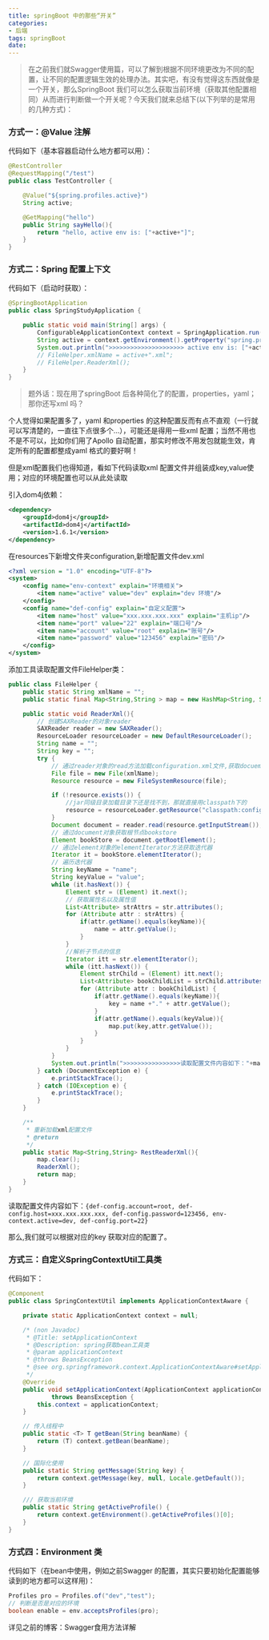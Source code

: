 ```yaml
---
title: springBoot 中的那些“开关”
categories:
- 后端
tags: springBoot
date:
---
```

> 在之前我们就Swagger使用篇，可以了解到根据不同环境更改为不同的配置，让不同的配置逻辑生效的处理办法。其实吧，有没有觉得这东西就像是一个开关，那么SpringBoot 我们可以怎么获取当前环境（获取其他配置相同）从而进行判断做一个开关呢？今天我们就来总结下(以下列举的是常用的几种方式)：

### 方式一：@Value 注解

代码如下（基本容器启动什么地方都可以用）：

```JAVA
@RestController
@RequestMapping("/test")
public class TestController {

    @Value("${spring.profiles.active}")
    String active;

    @GetMapping("hello")
    public String sayHello(){
        return "hello, active env is: ["+active+"]";
    }
}
```

### 方式二：Spring 配置上下文

代码如下（启动时获取）：

```JAVA
@SpringBootApplication
public class SpringStudyApplication {

    public static void main(String[] args) {
        ConfigurableApplicationContext context = SpringApplication.run(SpringStudyApplication.class, args);
        String active = context.getEnvironment().getProperty("spring.profiles.active");
        System.out.println(">>>>>>>>>>>>>>>>>>>>> active env is: ["+active+"]");
        // FileHelper.xmlName = active+".xml";
        // FileHelper.ReaderXml();
    }
}
```

> 题外话：现在用了springBoot 后各种简化了的配置，properties，yaml；那你还写xml 吗？

个人觉得如果配置多了，yaml 和properties 的这种配置反而有点不直观（一行就可以写清楚的，一直往下点很多个...），可能还是得用一些xml 配置；当然不用也不是不可以，比如你们用了Apollo 自动配置，那实时修改不用发包就能生效，肯定所有的配置都整成yaml 格式的要好啊！

但是xml配置我们也得知道，看如下代码读取xml 配置文件并组装成key,value使用；对应的环境配置也可以从此处读取

引入dom4j依赖：

```xml
<dependency>
    <groupId>dom4j</groupId>
    <artifactId>dom4j</artifactId>
    <version>1.6.1</version>
</dependency>
```

在resources下新增文件夹configuration,新增配置文件dev.xml

```xml
<?xml version = "1.0" encoding="UTF-8"?>
<system>
    <config name="env-context" explain="环境相关">
        <item name="active" value="dev" explain="dev 环境"/>
    </config>
    <config name="def-config" explain="自定义配置">
        <item name="host" value="xxx.xxx.xxx.xxx" explain="主机ip"/>
        <item name="port" value="22" explain="端口号"/>
        <item name="account" value="root" explain="账号"/>
        <item name="password" value="123456" explain="密码"/>
    </config>
</system>
```

添加工具读取配置文件FileHelper类：

```java
public class FileHelper {
    public static String xmlName = "";
    public static final Map<String,String > map = new HashMap<String, String>();

    public static void ReaderXml(){
        // 创建SAXReader的对象reader
        SAXReader reader = new SAXReader();
        ResourceLoader resourceLoader = new DefaultResourceLoader();
        String name = "";
        String key = "";
        try {
            // 通过reader对象的read方法加载configuration.xml文件,获取docuemnt对象。
            File file = new File(xmlName);
            Resource resource = new FileSystemResource(file);

            if (!resource.exists()) {
                //jar同级目录加载目录下还是找不到，那就直接用classpath下的
                resource = resourceLoader.getResource("classpath:configuration/"+xmlName);
            }
            Document document = reader.read(resource.getInputStream());
            // 通过document对象获取根节点bookstore
            Element bookStore = document.getRootElement();
            // 通过element对象的elementIterator方法获取迭代器
            Iterator it = bookStore.elementIterator();
            // 遍历迭代器
            String keyName = "name";
            String keyValue = "value";
            while (it.hasNext()) {
                Element str = (Element) it.next();
                // 获取属性名以及属性值
                List<Attribute> strAttrs = str.attributes();
                for (Attribute attr : strAttrs) {
                    if(attr.getName().equals(keyName)){
                        name = attr.getValue();
                    }
                }
                //解析子节点的信息
                Iterator itt = str.elementIterator();
                while (itt.hasNext()) {
                    Element strChild = (Element) itt.next();
                    List<Attribute> bookChildList = strChild.attributes();
                    for (Attribute attr : bookChildList) {
                        if(attr.getName().equals(keyName)){
                            key = name +"." + attr.getValue();
                        }
                        if(attr.getName().equals(keyValue)){
                            map.put(key,attr.getValue());
                        }
                    }
                }
            }
            System.out.println(">>>>>>>>>>>>>>>>读取配置文件内容如下："+map);
        } catch (DocumentException e) {
            e.printStackTrace();
        } catch (IOException e) {
            e.printStackTrace();
        }
    }

    /**
     * 重新加载xml配置文件
     * @return
     */
    public static Map<String,String> RestReaderXml(){
        map.clear();
        ReaderXml();
        return map;
    }
}
```

读取配置文件内容如下：`{def-config.account=root, def-config.host=xxx.xxx.xxx.xxx, def-config.password=123456, env-context.active=dev, def-config.port=22}`

那么,我们就可以根据对应的key 获取对应的配置了。

### 方式三：自定义SpringContextUtil工具类

代码如下：

```JAVA
@Component
public class SpringContextUtil implements ApplicationContextAware {

    private static ApplicationContext context = null;

    /* (non Javadoc)
     * @Title: setApplicationContext
     * @Description: spring获取bean工具类
     * @param applicationContext
     * @throws BeansException
     * @see org.springframework.context.ApplicationContextAware#setApplicationContext(org.springframework.context.ApplicationContext)
     */
    @Override
    public void setApplicationContext(ApplicationContext applicationContext)
            throws BeansException {
        this.context = applicationContext;
    }

    // 传入线程中
    public static <T> T getBean(String beanName) {
        return (T) context.getBean(beanName);
    }

    // 国际化使用
    public static String getMessage(String key) {
        return context.getMessage(key, null, Locale.getDefault());
    }

    /// 获取当前环境
    public static String getActiveProfile() {
        return context.getEnvironment().getActiveProfiles()[0];
    }
}
```

### 方式四：Environment 类

代码如下（在bean中使用，例如之前Swagger 的配置，其实只要初始化配置能够读到的地方都可以这样用)：

```JAVA
Profiles pro = Profiles.of("dev","test");
// 判断是否是对应的环境
boolean enable = env.acceptsProfiles(pro);
```

详见之前的博客：<a src="http://imecho.life/archives/swagger" target="_blank">Swagger食用方法详解</a>

